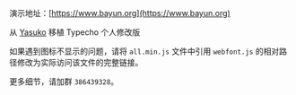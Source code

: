 演示地址：[https://www.bayun.org](https://www.bayun.org)  

从 [Yasuko](https://github.com/foru17/Yasuko) 移植 Typecho 个人修改版

如果遇到图标不显示的问题，请将 `all.min.js` 文件中引用 `webfont.js` 的相对路径修改为实际访问该文件的完整链接。

更多细节，请加群 `386439328`。  
